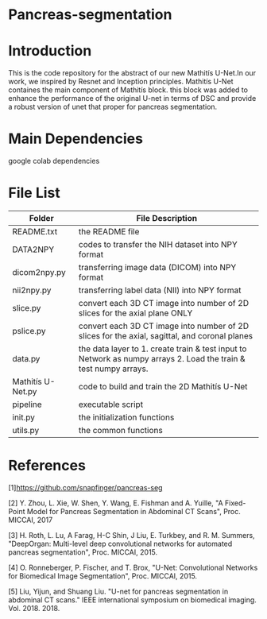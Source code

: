 # Pancreas-segmentation

# Introduction

This is the code repository for the abstract of our new Mathitís U-Net.In our work, we inspired by Resnet and Inception principles.
Mathitís U-Net containes the main component of  Mathitís block. this block was added to enhance the performance of the original U-net in terms of DSC and provide a robust 
version of unet that proper for pancreas segmentation.

# Main Dependencies
google colab dependencies 

# File List

Folder | File	Description
-------|----------------
README.txt|	the README file
DATA2NPY|	codes to transfer the NIH dataset into NPY format
dicom2npy.py	|transferring image data (DICOM) into NPY format
nii2npy.py|	transferring label data (NII) into NPY format
slice.py| convert each 3D CT image into number of 2D slices for the axial plane ONLY 
pslice.py| convert each 3D CT image into number of 2D slices for the axial, sagittal, and coronal planes
data.py	|the data layer to 1. create train & test input to Network as numpy arrays 2. Load the train & test numpy arrays.
Mathitís U-Net.py| code to build and train the 2D Mathitís U-Net
pipeline |executable script
init.py	|the initialization functions
utils.py|	the common functions

# References
[1]https://github.com/snapfinger/pancreas-seg

[2] Y. Zhou, L. Xie, W. Shen, Y. Wang, E. Fishman and A. Yuille, "A Fixed-Point Model for Pancreas Segmentation in Abdominal CT Scans", Proc. MICCAI, 2017

[3] H. Roth, L. Lu, A Farag, H-C Shin, J Liu, E. Turkbey, and R. M. Summers, "DeepOrgan: Multi-level deep convolutional networks for automated pancreas segmentation", Proc. MICCAI, 2015.

[4] O. Ronneberger, P. Fischer, and T. Brox, "U-Net: Convolutional Networks for Biomedical Image Segmentation", Proc. MICCAI, 2015.

[5] Liu, Yijun, and Shuang Liu. "U-net for pancreas segmentation in abdominal CT scans." IEEE international symposium on biomedical imaging. Vol. 2018. 2018.
 
